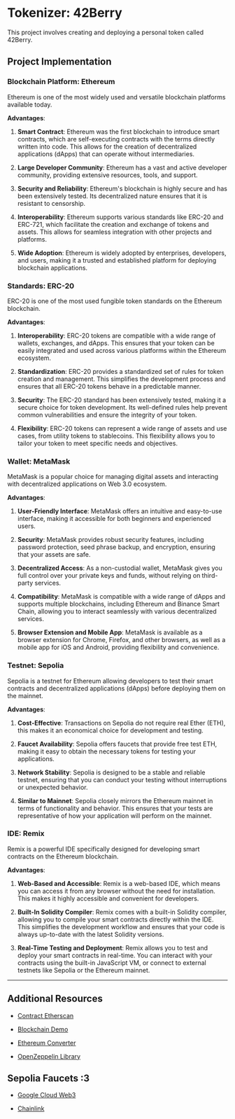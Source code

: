 # Tokenizer: 42Berry

This project involves creating and deploying a personal token called 42Berry.

## Project Implementation

### Blockchain Platform: Ethereum

Ethereum is one of the most widely used and versatile blockchain platforms available today.

**Advantages**:

1. **Smart Contract**: Ethereum was the first blockchain to introduce smart contracts, which are self-executing contracts with the terms directly written into code. This allows for the creation of decentralized applications (dApps) that can operate without intermediaries.

2. **Large Developer Community**: Ethereum has a vast and active developer community, providing extensive resources, tools, and support.

3. **Security and Reliability**: Ethereum's blockchain is highly secure and has been extensively tested. Its decentralized nature ensures that it is resistant to censorship.

4. **Interoperability**: Ethereum supports various standards like ERC-20 and ERC-721, which facilitate the creation and exchange of tokens and assets. This allows for seamless integration with other projects and platforms.

5. **Wide Adoption**: Ethereum is widely adopted by enterprises, developers, and users, making it a trusted and established platform for deploying blockchain applications.


### Standards: ERC-20

ERC-20 is one of the most used fungible token standards on the Ethereum blockchain.

**Advantages**:

1. **Interoperability**: ERC-20 tokens are compatible with a wide range of wallets, exchanges, and dApps. This ensures that your token can be easily integrated and used across various platforms within the Ethereum ecosystem.

2. **Standardization**: ERC-20 provides a standardized set of rules for token creation and management. This simplifies the development process and ensures that all ERC-20 tokens behave in a predictable manner.

3. **Security**: The ERC-20 standard has been extensively tested, making it a secure choice for token development. Its well-defined rules help prevent common vulnerabilities and ensure the integrity of your token.

4. **Flexibility**: ERC-20 tokens can represent a wide range of assets and use cases, from utility tokens to stablecoins. This flexibility allows you to tailor your token to meet specific needs and objectives.


### Wallet: MetaMask

MetaMask is a popular choice for managing digital assets and interacting with decentralized applications on Web 3.0 ecosystem.

**Advantages**:

1. **User-Friendly Interface**: MetaMask offers an intuitive and easy-to-use interface, making it accessible for both beginners and experienced users.

2. **Security**: MetaMask provides robust security features, including password protection, seed phrase backup, and encryption, ensuring that your assets are safe.

3. **Decentralized Access**: As a non-custodial wallet, MetaMask gives you full control over your private keys and funds, without relying on third-party services.

4. **Compatibility**: MetaMask is compatible with a wide range of dApps and supports multiple blockchains, including Ethereum and Binance Smart Chain, allowing you to interact seamlessly with various decentralized services.

5. **Browser Extension and Mobile App**: MetaMask is available as a browser extension for Chrome, Firefox, and other browsers, as well as a mobile app for iOS and Android, providing flexibility and convenience.


### Testnet: Sepolia

Sepolia is a testnet for Ethereum allowing developers to test their smart contracts and decentralized applications (dApps) before deploying them on the mainnet.

**Advantages**:

1. **Cost-Effective**: Transactions on Sepolia do not require real Ether (ETH), this makes it an economical choice for development and testing.

2. **Faucet Availability**: Sepolia offers faucets that provide free test ETH, making it easy to obtain the necessary tokens for testing your applications.

3. **Network Stability**: Sepolia is designed to be a stable and reliable testnet, ensuring that you can conduct your testing without interruptions or unexpected behavior.

4. **Similar to Mainnet**: Sepolia closely mirrors the Ethereum mainnet in terms of functionality and behavior. This ensures that your tests are representative of how your application will perform on the mainnet.


### IDE: Remix

Remix is a powerful IDE specifically designed for developing smart contracts on the Ethereum blockchain.

**Advantages**:

1. **Web-Based and Accessible**: Remix is a web-based IDE, which means you can access it from any browser without the need for installation. This makes it highly accessible and convenient for developers.

2. **Built-In Solidity Compiler**: Remix comes with a built-in Solidity compiler, allowing you to compile your smart contracts directly within the IDE. This simplifies the development workflow and ensures that your code is always up-to-date with the latest Solidity versions.

3. **Real-Time Testing and Deployment**: Remix allows you to test and deploy your smart contracts in real-time. You can interact with your contracts using the built-in JavaScript VM, or connect to external testnets like Sepolia or the Ethereum mainnet.

---

## Additional Resources

- [Contract Etherscan](https://sepolia.etherscan.io/address/0xC341Ae4d736087338a7B24F326a8A031DD4Cf00f)

- [Blockchain Demo](https://andersbrownworth.com/blockchain/)

- [Ethereum Converter](https://eth-converter.com/)

- [OpenZeppelin Library](https://docs.openzeppelin.com/contracts/5.x/api/token/erc20#ERC20)

## Sepolia Faucets :3

- [Google Cloud Web3](https://cloud.google.com/application/web3/faucet/ethereum/sepolia)

- [Chainlink](https://faucets.chain.link/sepolia)
